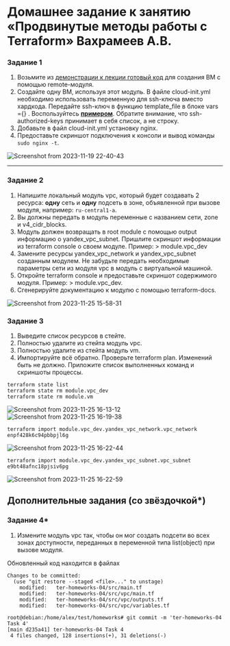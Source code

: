 # Домашнее задание к занятию «Продвинутые методы работы с Terraform» Вахрамеев А.В.


### Задание 1

1. Возьмите из [демонстрации к лекции готовый код](https://github.com/netology-code/ter-homeworks/tree/main/04/demonstration1) для создания ВМ с помощью remote-модуля.
2. Создайте одну ВМ, используя этот модуль. В файле cloud-init.yml необходимо использовать переменную для ssh-ключа вместо хардкода. Передайте ssh-ключ в функцию template_file в блоке vars ={} .
Воспользуйтесь [**примером**](https://grantorchard.com/dynamic-cloudinit-content-with-terraform-file-templates/). Обратите внимание, что ssh-authorized-keys принимает в себя список, а не строку.
3. Добавьте в файл cloud-init.yml установку nginx.
4. Предоставьте скриншот подключения к консоли и вывод команды ```sudo nginx -t```.

![Screenshot from 2023-11-19 22-40-43](https://github.com/alexnet123/homeworks/assets/75438030/4c6f00df-8c82-455c-ac37-139149b7b0b6)

------

### Задание 2

1. Напишите локальный модуль vpc, который будет создавать 2 ресурса: **одну** сеть и **одну** подсеть в зоне, объявленной при вызове модуля, например: ```ru-central1-a```.
2. Вы должны передать в модуль переменные с названием сети, zone и v4_cidr_blocks.
3. Модуль должен возвращать в root module с помощью output информацию о yandex_vpc_subnet. Пришлите скриншот информации из terraform console о своем модуле. Пример: > module.vpc_dev  
4. Замените ресурсы yandex_vpc_network и yandex_vpc_subnet созданным модулем. Не забудьте передать необходимые параметры сети из модуля vpc в модуль с виртуальной машиной.
5. Откройте terraform console и предоставьте скриншот содержимого модуля. Пример: > module.vpc_dev.
6. Сгенерируйте документацию к модулю с помощью terraform-docs.    
 
![Screenshot from 2023-11-25 15-58-31](https://github.com/alexnet123/homeworks/assets/75438030/1adccc33-6538-45b7-8881-4f14261393a5)


### Задание 3
1. Выведите список ресурсов в стейте.
2. Полностью удалите из стейта модуль vpc.
3. Полностью удалите из стейта модуль vm.
4. Импортируйте всё обратно. Проверьте terraform plan. Изменений быть не должно.
Приложите список выполненных команд и скриншоты процессы.

```
terraform state list
terraform state rm module.vpc_dev
terraform state rm module.vm
```

![Screenshot from 2023-11-25 16-13-12](https://github.com/alexnet123/homeworks/assets/75438030/984ef186-3526-449c-9930-d8a6f1f45ac8)
![Screenshot from 2023-11-25 16-19-38](https://github.com/alexnet123/homeworks/assets/75438030/c4221e2a-adaa-4f65-b0ae-160091de744c)

```
terraform import module.vpc_dev.yandex_vpc_network.vpc_network enpf428k6c94pbbpjl6g
```

![Screenshot from 2023-11-25 16-22-44](https://github.com/alexnet123/homeworks/assets/75438030/72c8895e-16a3-42e0-9888-df6cd8d0ead9)

```
terraform import module.vpc_dev.yandex_vpc_subnet.vpc_subnet e9bt48afnc18pjsiv6pg
```

![Screenshot from 2023-11-25 16-22-59](https://github.com/alexnet123/homeworks/assets/75438030/5bd7f002-0951-438b-89f5-524dda7f0ae4)


## Дополнительные задания (со звёздочкой*)


### Задание 4*

1. Измените модуль vpc так, чтобы он мог создать подсети во всех зонах доступности, переданных в переменной типа list(object) при вызове модуля.  

Обновленный код находится в файлах 
  
```
Changes to be committed:
  (use "git restore --staged <file>..." to unstage)
	modified:   ter-homeworks-04/src/main.tf
	modified:   ter-homeworks-04/src/vpc/main.tf
	modified:   ter-homeworks-04/src/vpc/outputs.tf
	modified:   ter-homeworks-04/src/vpc/variables.tf

root@debian:/home/alex/test/homeworks# git commit -m 'ter-homeworks-04 Task 4'
[main d235a41] ter-homeworks-04 Task 4
 4 files changed, 128 insertions(+), 31 deletions(-)

```






